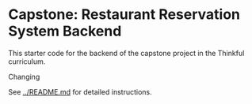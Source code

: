 # Capstone: Restaurant Reservation System Backend

This starter code for the backend of the capstone project in the Thinkful curriculum.

Changing

See [../README.md](../README.md) for detailed instructions.
